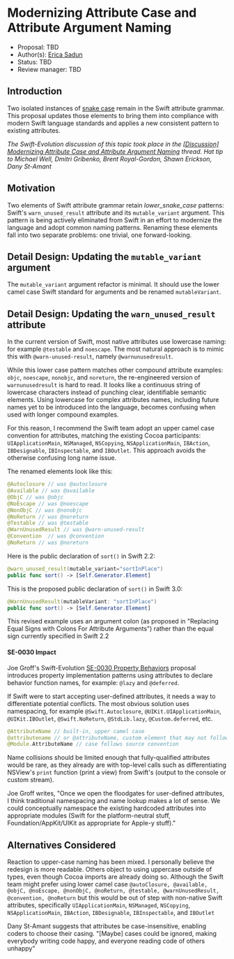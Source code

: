 # Modernizing Attribute Case and Attribute Argument Naming

* Proposal: TBD
* Author(s): [Erica Sadun](http://github.com/erica)
* Status: TBD
* Review manager: TBD

## Introduction

Two isolated instances of [snake case](https://en.wikipedia.org/wiki/Snake_case) 
remain in the Swift attribute grammar. This proposal updates those elements to bring
them into compliance with modern Swift language standards and applies a new
consistent pattern to existing attributes.

*The Swift-Evolution discussion of this topic took place in the [\[Discussion\] Modernizing Attribute Case and Attribute Argument Naming](http://article.gmane.org/gmane.comp.lang.swift.evolution/7335) thread. Hat tip to Michael Well, Dmitri Gribenko, Brent Royal-Gordon, Shawn Erickson, Dany St-Amant*

## Motivation

Two elements of Swift attribute grammar retain *lower_snake_case* patterns: Swift's `warn_unused_result` attribute and its `mutable_variant` argument. 
This pattern is being actively eliminated from Swift in an effort to modernize
the language and adopt common naming patterns. Renaming these elements fall into 
two separate problems: one trivial, one forward-looking.

## Detail Design: Updating the `mutable_variant` argument

The `mutable_variant` argument refactor is minimal. It should use the lower camel case Swift standard for arguments and be renamed `mutableVariant`. 


## Detail Design: Updating the `warn_unused_result` attribute

In the current version of Swift, most native attributes use lowercase naming: for example `@testable` and `noescape`. The most natural approach is to mimic this with `@warn-unused-result`, namely `@warnunusedresult`.

While this lower case pattern matches other compound attribute examples: `objc`, `noescape`, `nonobjc`, and `noreturn`, the re-engineered version of `warnunusedresult` is hard to read. It looks like a continuous string of lowercase characters instead of punching clear, identifiable semantic elements.  Using lowercase for complex attributes names, including future names yet to be introduced into the language, becomes confusing when used with longer compound examples.

For this reason, I recommend the Swift team adopt an upper camel case convention for attributes, matching the existing Cocoa participants: `UIApplicationMain`, `NSManaged`, `NSCopying`, `NSApplicationMain`, `IBAction`, `IBDesignable`, `IBInspectable`, and `IBOutlet`. This approach avoids the otherwise confusing long name issue.

The renamed elements look like this:

```swift
@Autoclosure // was @autoclosure
@Available // was @available
@ObjC // was @objc
@NoEscape // was @noescape
@NonObjC // was @nonobjc
@NoReturn // was @noreturn
@Testable // was @testable
@WarnUnusedResult // was @warn-unused-result
@Convention  // was @convention
@NoReturn // was @noreturn
```

Here is the public declaration of `sort()` in Swift 2.2:

```swift
@warn_unused_result(mutable_variant="sortInPlace")
public func sort() -> [Self.Generator.Element]
```

This is the proposed public declaration of `sort()` in Swift 3.0:

```swift
@WarnUnusedResult(mutableVariant: "sortInPlace")
public func sort() -> [Self.Generator.Element]
```

This revised example uses an argument colon (as proposed in "Replacing Equal Signs with Colons For Attribute Arguments") rather than the equal sign currently specified in Swift 2.2

#### SE-0030 Impact

Joe Groff's Swift-Evolution [SE-0030 Property Behaviors](https://github.com/apple/swift-evolution/blob/master/proposals/0030-property-behavior-decls.md) proposal introduces property implementation patterns using attributes to declare behavior function names, for example: `@lazy` and `@deferred`.

If Swift were to start accepting user-defined attributes, it needs a way to differentiate potential conflicts. The most obvious solution uses namespacing, for example `@Swift.Autoclosure`, `@UIKit.UIApplicationMain`, `@UIKit.IBOutlet`, `@Swift.NoReturn`, `@StdLib.lazy`, `@Custom.deferred`, etc. 

```swift
@AttributeName // built-in, upper camel case
@attributename // or @attributeName, custom element that may not follow built-in patterns
@Module.AttributeName // case follows source convention
```

Name collisions should be limited enough that fully-qualified attributes would be rare, as they already are with top-level calls such as differentiating NSView's `print` function (print a view) from Swift's (output to the console or custom stream).

Joe Groff writes, "Once we open the floodgates for user-defined attributes, I think traditional namespacing and name lookup makes a lot of sense. We could conceptually namespace the existing hardcoded attributes into appropriate modules (Swift for the platform-neutral stuff, Foundation/AppKit/UIKit as appropriate for Apple-y stuff)."

## Alternatives Considered

Reaction to upper-case naming has been mixed. I personally believe the redesign is more readable. Others object to using uppercase outside of types, even though Cocoa imports are already doing so.  Although the Swift team might prefer using lower camel case `@autoClosure, @available, @objC, @noEscape, @nonObjC, @noReturn, @testable, @warnUnusedResult, @convention, @noReturn` but this would be out of step with non-native Swift attributes, specifically `UIApplicationMain`, `NSManaged`, `NSCopying`, `NSApplicationMain`, `IBAction`, `IBDesignable`, `IBInspectable`, and `IBOutlet`

Dany St-Amant suggests that attributes be case-insensitive, enabling coders to choose their casing. "[Maybe] cases could be ignored, making everybody writing code happy, and everyone reading code of others unhappy"
